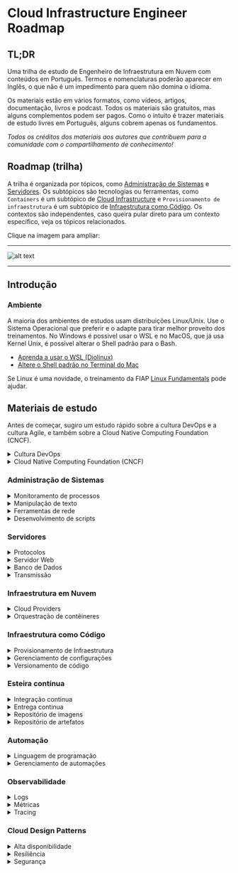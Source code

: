 # Cloud Infrastructure Engineer Roadmap

## TL;DR

Uma trilha de estudo de Engenheiro de Infraestrutura em Nuvem com conteúdos em Português. Termos e nomenclaturas poderão aparecer em Inglês, o que não é um impedimento para quem não domina o idioma.

Os materiais estão em vários formatos, como vídeos, artigos, documentação, livros e podcast. Todos os materiais são gratuitos, mas alguns complementos podem ser pagos.
Como o intuito é trazer materiais de estudo livres em Português, alguns cobrem apenas os fundamentos.

*Todos os créditos dos materiais aos autores que contribuem para a comunidade com o compartilhamento de conhecimento!*

## Roadmap (trilha)

A trilha é organizada por tópicos, como [Administração de Sistemas](https://example.com) e [Servidores](https://example.com). Os subtópicos são tecnologias ou ferramentas, como `Containers` é um subtópico de [Cloud Infrastructure](https://example.com) e `Provisionamento de infraestrutura` é um subtópico de [Infraestrutura como Código](https://example.com).
Os contextos são independentes, caso queira pular direto para um contexto específico, veja os tópicos relacionados.

Clique na imagem para ampliar:

---

![alt text](https://raw.githubusercontent.com/therenanlira/roadmap-sre-devops/main/cloud-eng-roadmap.png)

---

## Introdução

### Ambiente

A maioria dos ambientes de estudos usam distribuições Linux/Unix.
Use o Sistema Operacional que preferir e o adapte para tirar melhor proveito dos treinamentos.
No Windows é possivel usar o WSL e no MacOS, que já usa Kernel Unix, é possível alterar o Shell padrão para o Bash.

- [Aprenda a usar o WSL (Diolinux)](https://www.youtube.com/watch?v=o1_E4PBl30s)
- [Altere o Shell padrão no Terminal do Mac](https://support.apple.com/pt-br/guide/terminal/trml113/mac)

Se Linux é uma novidade, o treinamento da FIAP [Linux Fundamentals](https://eucapacito.com.br/curso-ec/linux-fundamentos/) pode ajudar.

## Materiais de estudo

Antes de começar, sugiro um estudo rápido sobre a cultura DevOps e a cultura Agile, e também sobre a Cloud Native Computing Foundation (CNCF).

<details><summary>Cultura DevOps</summary><p>

> A cultura DevOps é uma abordagem colaborativa e cultural que busca unir as equipes de desenvolvimento de software (Dev) e operações de TI (Ops) em um processo integrado e contínuo, visando acelerar a entrega de software, melhorar a qualidade dos produtos e aumentar a eficiência operacional.
> O termo "DevOps" combina as palavras "desenvolvimento" e "operações" para destacar a importância da colaboração entre essas duas áreas.
> Práticas e princípios-chave da cultura DevOps incluem a automação de processos, o uso de ferramentas de integração contínua e entrega contínua (CI/CD), a adoção de monitoramento e feedback contínuos, a implementação de testes automatizados e a busca por melhorias contínuas em todo o processo de desenvolvimento e implantação.

- Treinamento: [[FIAP] DevOps & Agile Culture](https://eucapacito.com.br/curso-ec/devops-agile-culture)

*OBS: os capítulos 1 e 2 apresentam a cultura DevOps, os capítulos seguintes apresentam a cultura Agile, que pode ser pulado caso queira focar apenas no tópico DevOps.*

</details>

<details><summary>Cloud Native Computing Foundation (CNCF)</summary><p>

> A Cloud Native Computing Foundation (CNCF) é uma organização sem fins lucrativos que tem como objetivo impulsionar a adoção e o desenvolvimento de tecnologias nativas da nuvem. Fundada em 2015 pela Linux Foundation, a CNCF fornece uma plataforma neutra para colaboração, padronização e promoção de soluções de código aberto voltadas para ambientes de nuvem.
> A CNCF é conhecida principalmente por seu projeto de orquestração de contêineres chamado Kubernetes, que se tornou um padrão de fato na indústria para gerenciar aplicativos em escala na nuvem. Além disso, a CNCF abriga uma variedade de outros projetos de código aberto relacionados, incluindo o Prometheus para monitoramento, o Envoy para proxy de serviços e o Fluentd para coleta e análise de logs, entre muitos outros.

- Oficial: [Cloud Native Computing Foundation](https://www.cncf.io/)
- Vídeo: [[IBM] O que é o Cloud Native](https://youtu.be/fp9_ubiKqFU)

</details>

### Administração de Sistemas

<details><summary>Monitoramento de processos</summary><p>

Um resumo do que é monitoramento de processos feito pelo ChatGPT:

> O monitoramento de processos é essencial para entender o desempenho do sistema, identificar gargalos, solucionar problemas e otimizar o uso de recursos. Ele desempenha um papel importante na administração de servidores, ambientes de produção e infraestrutura de TI em geral.

As principais ferramentas para monitoramento são `ps`, `top`, `htop`, e `kill`.

- Vídeo: [[LINUXtips] Gerenciamento de Processos Linux - ps, top, htop, kill](https://youtube.com/playlist?list=PLf-O3X2-mxDlx6sRx2WB-xv3Q9YHJ23ZN)

</details>

<details><summary>Manipulação de texto</summary><p>

Um resumo do que é a manipulação de texto feito pelo ChatGPT:

> A manipulação de texto em Linux refere-se à capacidade de processar e transformar dados de texto usando uma variedade de comandos e utilitários disponíveis no sistema operacional Linux. Essas ferramentas permitem realizar tarefas como busca, filtragem, substituição, formatação e processamento de arquivos de texto de maneira eficiente e automatizada.

Para um maior entendimento em como elas funcionam, use o comando [`man`](https://www.linuxforce.com.br/comandos-linux/comandos-linux-comando-man/) ou o comando [`tldr`](https://github.com/tldr-pages/tldr).

- `awk` - Uma linguagem de programação projetada para processamento de texto e normalmente usada como uma ferramenta de extração e relatórios de dados.
- `sed` - Um editor de fluxo para filtrar e transformar texto.
- `grep` - Um utilitário de linha de comando para pesquisar conjuntos de dados de texto simples para linhas que correspondem a uma expressão regular.
- `sort` - Um utilitário de linha de comando para classificar linhas de arquivos de texto.
- `cut` - Um utilitário de linha de comando para cortar seções de cada linha de arquivos.
- `uniq` - Um utilitário de linha de comando para relatar ou omitir linhas repetidas.
- `cat` - Um utilitário de linha de comando para concatenar arquivos e imprimir na saída padrão.
- `echo` - Um utilitário de linha de comando para exibir uma linha de texto.
- `fmt` - Um utilitário de linha de comando para formatação de texto ideal e simples.
- `tr` - Um utilitário de linha de comando para traduzir ou excluir caracteres.
- `nl` - Um utilitário de linha de comando para numerar linhas de arquivos.
- `wc` - Um utilitário de linha de comando para imprimir contagens de novas linhas, palavras e bytes para arquivos.

</details>

<details><summary>Ferramentas de rede</summary><p>

Um resumo do que são as ferramentas de rede feito pelo ChatGPT:

> As ferramentas de rede são conjuntos de utilitários e comandos disponíveis para gerenciar e diagnosticar redes em sistemas operacionais baseados em Linux. Essas ferramentas permitem aos administradores e usuários monitorar, configurar, solucionar problemas e interagir com redes de computadores.

Para um maior entendimento em como elas funcionam, use o comando [`man`](https://www.linuxforce.com.br/comandos-linux/comandos-linux-comando-man/) ou o comando [`tldr`](https://github.com/tldr-pages/tldr).

- `traceroute` - Rastreia a rota feita por pacotes em uma rede IP.
- `ping` - Envia pacotes de solicitação de eco para um host para testar a conexão com a Internet.
- `mtr` - Combina a funcionalidade de traceroute e ping em uma única ferramenta de diagnóstico.
- `nmap` - Verifica hosts em busca de portas abertas.
- `netstat` - Exibe conexões de rede, tabelas de roteamento, estatísticas de interface, conexões de mascarada e associações multicast.
- `ufw` e `firewalld` - Ferramenta de gerenciamento de Firewall.
- `iptables` e `nftables` - Ferramenta de gerenciamento de Firewall.
- `tcpdump` - Despeja o tráfego em uma rede.
- `dig` - Utilitário de pesquisa de DNS.
- `scp` - Cópia segura.

</details>

<details>
<summary>Desenvolvimento de scripts</summary>
<p>

- Um resumo do que é bash scripting feito pelo ChatGPT:

> Bash scripting é a prática de escrever scripts ou programas utilizando a linguagem de script Bash, que é uma shell de linha de comando amplamente usada em sistemas operacionais baseados em Unix, como Linux. O Bash scripting permite automatizar tarefas repetitivas, executar sequências de comandos, criar scripts complexos e personalizar a interação com o sistema operacional.

Desenvolver scripts bash requer um editor de texto. Pode ser usada a IDE [`VS Code`](https://code.visualstudio.com/) ou um editor de texto para o Shell, como o [`VIM`](https://www.vim.org/) ou [`NANO`](https://www.nano-editor.org/)

- Vídeo: [[debxp] Curso Básico de Bash](https://youtube.com/playlist?list=PLXoSGejyuQGpf4X-NdGjvSlEFZhn2f2H7)
- Vídeo: [[LINUXtips] Agendar um Job de Primeira no Crontab](https://youtu.be/jVM8Y97dLik)

</details>

### Servidores

<details><summary>Protocolos</summary><p>

Um resumo do que são os protocolos feito pelo ChatGPT:

> Os protocolos de rede são conjuntos de regras e formatos padronizados que governam a comunicação entre dispositivos em uma rede de computadores. Cada protocolo define como os dados devem ser transmitidos, organizados e interpretados entre os dispositivos.

- FTP (File Transfer Protocol): É um protocolo usado para transferir arquivos entre sistemas em uma rede. Permite o upload e download de arquivos de um computador remoto para um computador local ou vice-versa.

- HTTP (Hypertext Transfer Protocol): É o protocolo usado para transferir dados entre um cliente (geralmente um navegador) e um servidor na World Wide Web. É amplamente utilizado para acessar sites, enviar solicitações e receber respostas, como carregar páginas da web.

- HTTPS (Hypertext Transfer Protocol Secure): É uma extensão do HTTP que utiliza criptografia SSL/TLS para fornecer uma conexão segura e criptografada entre um cliente e um servidor. É usado em sites que requerem segurança, como transações financeiras e autenticação.

- SSL (Secure Sockets Layer): É um protocolo de segurança legado usado para estabelecer uma conexão criptografada entre um cliente e um servidor. Foi amplamente substituído pelo TLS.

- TLS (Transport Layer Security): É o sucessor do SSL e é usado para fornecer segurança em comunicações pela Internet. Ele criptografa os dados transmitidos entre os dispositivos para proteger a confidencialidade e integridade das informações.

- DNS (Domain Name System): É um protocolo usado para traduzir nomes de domínio em endereços IP. Ele permite que os usuários acessem sites digitando um nome de domínio, em vez de ter que memorizar o endereço IP numérico correspondente.

- SSH (Secure Shell): É um protocolo que permite a conexão segura a dispositivos remotos em uma rede. Ele fornece autenticação e criptografia para proteger as comunicações, sendo amplamente utilizado para acesso remoto a servidores e transferência segura de arquivos.

</details>

<details><summary>Servidor Web</summary><p>

Um resumo do que é o Servidor Web Nginx feito pelo ChatGPT:

> Nginx é um servidor web de alto desempenho, conhecido por sua escalabilidade e eficiência. Ele é usado para hospedar sites estáticos ou dinâmicos, além de servir como proxy reverso para balanceamento de carga, cache e manipulação de solicitações HTTP. O Nginx também pode ser usado como servidor de arquivos estáticos ou como proxy para servidores de aplicativos.

- Oficial: [Nginx Documentation](https://nginx.org/en/docs/)
- Vídeo: [[CoffOps] Forma fácil e correta de instalar o Nginx no Ubuntu 20.04](https://youtube.com/watch?v=hn17w828I-w)

</details>

<details><summary>Banco de Dados</summary><p>

Um resumo do que é Banco de Dados Redis feito pelo ChatGPT:

> Redis é um banco de dados em memória de código aberto, que também pode ser visto como um servidor de armazenamento de chave-valor. Ele é projetado para fornecer alta velocidade e baixa latência, sendo amplamente utilizado como um cache distribuído, armazenamento de sessão, fila de mensagens e muito mais. O Redis também suporta estruturas de dados avançadas, como listas, conjuntos, hashes e sorted sets.

- Vídeo: [[Filipe Morelli Developer] Curso de Redis](https://youtube.com/playlist?list=PLWhiA_CuQkbA_nmwPvjxVUr4XucYUrYXi)

</details>

<details><summary>Transmissão</summary><p>

Um resumo do que é o Kafka feito pelo ChatGPT:

> Kafka é uma plataforma de streaming (transmissão) distribuída, projetada para lidar com o processamento em tempo real de fluxos de dados. Ele funciona como um sistema de mensagens de alto desempenho e armazena fluxos de eventos em tópicos. O Kafka é usado para casos de uso de streaming e enfileiramento, como ingestão de dados, processamento de eventos em tempo real, integração de sistemas e criação de pipelines de dados.

- Vídeo: [[Escola de Inteligência Artificial] Apache Kafka](https://youtube.com/playlist?list=PLzWDDw1w8cTRsUM3cLMxImrQRv8jrOTP0)  

</details>

### Infraestrutura em Nuvem

<details><summary>Cloud Providers</summary><p>

Um resumo do que é Cloud Providers feito pelo ChatGPT:

> Cloud Providers, ou provedores de nuvem, são empresas que oferecem serviços de computação em nuvem para indivíduos e organizações. Eles fornecem infraestrutura, recursos de computação, armazenamento, serviços de rede e uma variedade de outros serviços na forma de plataformas baseadas em nuvem.

Escolha um provedor de nuvem e foque os estudos neste. O importante nesse passo é aprender os fundamentos, a base.

- Treinamento: [[Microsoft] Azure AZ-900](https://learn.microsoft.com/pt-br/certifications/azure-fundamentals/)
- Treinamento: [[Amazon] AWS Cloud Practitioner](https://aws.amazon.com/pt/training/learn-about/cloud-practitioner/?la=sec&sec=role)
- Treinamento: [[Google] Cloud Engineer Learning Path](https://www.cloudskillsboost.google/journeys/11)

</details>

<details><summary>Orquestração de contêineres</summary><p>

Um resumo do que é o Docker e Kubernetes feito pelo ChatGPT:

> Docker é uma plataforma de código aberto que permite a criação, distribuição e execução de aplicativos em contêineres. Contêineres são ambientes isolados que empacotam um aplicativo e suas dependências, garantindo que ele funcione de maneira consistente em qualquer ambiente, desde o desenvolvimento até a produção.
> Kubernetes é uma plataforma de código aberto para orquestração e gerenciamento de contêineres. Ele fornece um ambiente robusto e escalável para implantar, dimensionar e gerenciar aplicativos em contêineres de maneira eficiente.
> Já a orquestração de contêineres é o processo de gerenciar, coordenar e automatizar a implantação, escalabilidade e operações de contêineres em um ambiente distribuído. Alguns exemplos populares de sistemas de orquestração de contêineres incluem o Kubernetes e Apache Mesos.

- Oficial: [docker.com](https://www.docker.com)
- Vídeo: [[LINUXtips] Descomplicando Docker](https://youtube.com/playlist?list=PLf-O3X2-mxDn1VpyU2q3fuI6YYeIWp5rR)

- Oficial: [kubernetes.io](https://kubernetes.io)
- Vídeo: [[Prof. Gustavo Leitão] Kubernetes](https://youtube.com/playlist?list=PLyScRVRVdr6X9ulCNbVAsaggKBabNjELi)
- Vídeo: [[LINUXtips] Multirão Kubernetes](https://youtube.com/playlist?list=PLf-O3X2-mxDli3suNEnRquFyKYdrFLm3t)

</details>

### Infraestrutura como Código

<details><summary>Provisionamento de Infraestrutura</summary><p>

Um resumo do que é Provisionamento de Infraestrutura feito pelo ChatGPT:

> O provisionamento de infraestrutura com Ansible é um processo de automação que permite configurar e provisionar recursos de infraestrutura, como servidores, redes e serviços, de forma rápida, consistente e repetível. O Ansible é uma ferramenta de automação de TI que permite definir e executar tarefas em hosts remotos usando um conjunto declarativo de instruções.

- Oficial: [ansible.com](https://www.ansible.com)
- Vídeo: [[LINUXtips] O Ansible gerenciando seus servidores](https://youtu.be/lqmuUuzA39Q)
- Artigo: [[Álvaro Bacelar] Simplificando o AWX](https://medium.com/@alvarobacelar/simplificando-o-awx-1-6-156237ed7a22)

</details>

<details><summary>Gerenciamento de configurações</summary><p>

Um resumo do que é Gerenciamento de Configurações feito pelo ChatGPT:

> O gerenciamento de configurações com Terraform é uma abordagem para provisionar e gerenciar recursos de infraestrutura usando o Terraform, uma ferramenta de infraestrutura como código (IaC). O Terraform permite definir e controlar de maneira declarativa a infraestrutura necessária para suportar um aplicativo ou serviço, independentemente do provedor de nuvem ou ambiente de implantação.

- Oficial [terraform.io](https://www.terraform.io)
- Vídeo: [[LINUXtips] Descomplicando o Terraform](https://www.youtube.com/live/4FellihAcV8)
- Vídeo: [[LINUXtips] Lucas de Souza - Terraform além do básico](https://www.youtube.com/live/P3aY4_vxzWQ)

</details>

<details><summary>Versionamento de código</summary><p>

- Um resumo do que é Versionamento de código e Git feito pelo ChatGPT:

> O versionamento de código é o processo de controlar e gerenciar as alterações feitas em um projeto de software ao longo do tempo. Ele envolve o uso de sistemas de controle de versão para registrar, acompanhar e organizar as diferentes versões do código-fonte.
> Git é um sistema de controle de versão distribuído amplamente utilizado para rastrear alterações em projetos de desenvolvimento de software. Ele permite que várias pessoas trabalhem em um projeto simultaneamente, gerenciando diferentes versões dos arquivos e facilitando a colaboração entre os membros da equipe.

- Vídeo: [[Bonieky Lacerda] Curso Completo de GIT](https://youtu.be/OuOb1_qADBQ)
- Vídeo: [[LINUXtips] Descomplicando o ArgoCD e o GitOps!](https://youtu.be/TDvA2vAQCF8)
</details>

### Esteira contínua

<details><summary>Integração continua</summary><p>

Um resumo do que é Integração contínua com GitHub Actions feito pelo ChatGPT:

> A Integração Contínua (CI, do inglês Continuous Integration) é uma prática de desenvolvimento de software que envolve a integração frequente e automatizada de código fonte em um repositório compartilhado. Isso é feito por meio de uma esteira contínua (ou pipeline) que executa uma série de etapas automatizadas para verificar a qualidade do código e detectar problemas o mais cedo possível.
> O GitHub Actions é uma ferramenta de automação fornecida pelo GitHub que permite criar e personalizar pipelines de integração contínua diretamente em seu repositório. Com o GitHub Actions, você pode definir fluxos de trabalho (workflows) que serão acionados automaticamente em resposta a eventos específicos, como push de código, criação de pull requests ou programação regular.

- Vídeo: [[dogcode] Github Actions do Zero e na Prática](https://youtu.be/MIVx1qniNKY)

</details>

<details><summary>Entrega continua</summary><p>

Um resumo do que é Entrega continua com Spinnaker feito pelo ChatGPT:

> A Entrega Contínua (CD, do inglês Continuous Delivery) é uma abordagem de desenvolvimento de software que visa entregar as mudanças de código de forma confiável e automatizada para o ambiente de produção. Ela envolve a automação do processo de construção, teste e implantação, permitindo que as equipes entreguem alterações com mais rapidez e frequência.
> O Spinnaker é uma plataforma de orquestração de entrega contínua de código aberto que ajuda a automatizar o fluxo de trabalho de entrega de software. Ele oferece recursos avançados para implantar aplicativos em diferentes ambientes, como nuvens públicas, privadas e híbridas.

- Documentação: [[Spinnaker] Tutorial](https://spinnaker.io/docs/guides/tutorials/)
- Treinamento: [[Google] Como implementar implantações canário com Spinnaker e Istio](https://cloud.google.com/architecture/implementing-canary-deployments?hl=pt-br)

</details>

<details><summary>Repositório de imagens</summary><p>

Um resumo do que é um repositório de imagens feito pelo ChatGPT:

> Um repositório de imagens é um serviço ou plataforma que permite armazenar, organizar e distribuir imagens de contêineres. Essas imagens são usadas para criar e implantar contêineres em ambientes de nuvem, como Kubernetes ou Docker.

- Vídeo: [[Jonathan Baraldi] Aprenda a instalar o Harbor](https://youtu.be/8oxx2n4QQgM)

</details>

<details><summary>Repositório de artefatos</summary><p>

Um resumo do que é um repositório de artefatos feito pelo ChatGPT:

> Um repositório de artefatos é uma ferramenta ou plataforma que permite armazenar, gerenciar e distribuir artefatos de software. Esses artefatos podem incluir pacotes de código-fonte, bibliotecas, componentes, imagens de contêineres, scripts de implantação e outros artefatos relacionados ao desenvolvimento de software.
> O Nexus Repository Manager, comumente referido como Nexus, é um exemplo popular de repositório de artefatos. Ele é amplamente utilizado na comunidade de desenvolvimento de software para gerenciar e organizar artefatos em um ambiente centralizado. O Nexus oferece recursos poderosos para facilitar a colaboração, a rastreabilidade e a distribuição de artefatos.

- Vídeo: [[Codigo Natural] Repositório de artefatos: Aonde guardamos nossos softwares que criamos?](https://youtu.be/xlI0f9XNWzE)

</details>

### Automação

<details><summary>Linguagem de programação</summary><p>

- Um resumo do que é Python feito pelo ChatGPT:

> Uma linguagem de programação é uma forma de comunicação entre humanos e computadores. No contexto da infraestrutura em nuvem, as linguagens de programação desempenham um papel fundamental na automação, provisionamento e gerenciamento de recursos em plataformas de nuvem. Aqui estão algumas aplicações das linguagens de programação na área de infraestrutura em nuvem:

Escolha uma linguagem e foque os estudos nesta. O importante nesse passo é aprender a lógica de programação e os fundamentos, e entender como aplicar desenvolvimento de scripts e aplicações para automatizar tarefas em Infraestrutura.

- Treinamento: [[Diego Mariano] Introdução à linguagem Python](https://www.udemy.com/course/intro_python/)
- Podcast: [[Hipster Talks] Automação com Python](https://youtu.be/s_b79fuuIY4)
- Vídeo: [[Aprenda Go] Aprenda Go](https://youtube.com/playlist?list=PLCKpcjBB_VlBsxJ9IseNxFllf-UFEXOdg)

</details>

<details><summary>Gerenciamento de automações</summary><p>

- Um resumo do que é o Rundeck (um gerenciador de automações) feito pelo ChatGPT:

> Rundeck é uma plataforma de automação de operações e agendamento de tarefas desenvolvida para simplificar e gerenciar fluxos de trabalho complexos em ambientes de TI. Ela fornece uma interface amigável para automatizar e orquestrar tarefas em uma variedade de sistemas, como servidores, nuvens, bancos de dados, aplicativos e muito mais.

- Vídeo: [[LINUXtips] Infra Ágil - Rundeck](https://youtu.be/kE3wxQSMaio)

</details>

### Observabilidade

<details><summary>Logs</summary><p>

Um resumo do que são Logs feito pelo ChatGPT:

> Logs são registros estruturados de eventos que ocorrem em um sistema. Eles fornecem uma visão detalhada de eventos, erros, exceções e outras informações relevantes sobre o funcionamento de um sistema. Os logs geralmente são textuais e contêm informações como data/hora, nível de log, mensagem descritiva e contexto. Eles são usados para solucionar problemas, investigar falhas, rastrear eventos e fornecer auditoria.

Uma das ferramentas mais utilizadas para Logs é o Elasticsearch. Este treinamento do Waldemar Neto abrange várias ferramentas, o que é um ótimo ponto de partida.

- Vídeo: [[Waldemar Neto] Kubernetes: Configurando cluster no Minikube do zero com Elasticsearch + Kibana + APM + Node js](https://youtu.be/CqLB-tBYB2Q)

</details>

<details><summary>Métricas</summary><p>

Um resumo do que é Métricas feito pelo ChatGPT:

> Métricas são medidas quantitativas do desempenho e do comportamento de um sistema. Elas são coletadas em intervalos regulares e fornecem informações numéricas sobre o uso de recursos, a taxa de transferência, o tempo de resposta e outros aspectos importantes de um sistema. As métricas são usadas para monitorar a saúde do sistema, identificar tendências, detectar anomalias e tomar decisões baseadas em dados.

O Prometheus é o mais utilizado quando se fala de métricas para Infraestrutura em contêineres, como Kubernetes.

- Vídeo: [[LINUXtips] Aprenda a monitorar seu cluster Kubernetes](https://youtu.be/BXjLHhMiTmU)

</details>

<details><summary>Tracing</summary><p>

Um resumo do que é Tracing feito pelo ChatGPT:

> O tracing envolve a captura e o registro de informações sobre o fluxo de uma solicitação ou transação ao longo de um sistema distribuído. Ele rastreia o caminho percorrido por uma solicitação à medida que atravessa diferentes componentes e serviços. O tracing permite identificar gargalos de desempenho, analisar latências, entender a sequência de eventos e otimizar o tempo de resposta de uma solicitação complexa.

Nesse subtópico, temos duas ferramentas, o Dynatrace e o Datadog.

O Dynatrace tem uma área de treinamento chamada Dynatrace University, que está apenas em inglês e requer um contrato corporativo. Para este, temos um treinamento da FNC Solutions e a página oficial documentação.

Já o Datadog tem uma área de treinamento livre, mas também apenas em inglês. Em português temos o vídeo do Douglas Mugnos que traz uma introdução sobre esta ferramenta.

- Documentação: [Welcome to Dynatrace Documentation](https://www.dynatrace.com/support/help)
- Treinamento: [Dynatrace University](https://www.dynatrace.com/dynatrace-university/)
- Vídeo: [[FNC Solutions] Dynatrace](https://youtube.com/playlist?list=PLP6PnrFnAWF5xvF4Cyz_0eSStFprk96Ez)
- Treinamento: [Datadog Learning Paths](https://learn.datadoghq.com/pages/learning-paths)
- Vídeo [[Douglas Mugnos] Saiba o que é e como usar o Datadog](https://youtu.be/4HVPWzhNE8k)

</details>

### Cloud Design Patterns

<details><summary>Alta disponibilidade</summary><p>

Um resumo do que é Cloud Design Patterns e a Alta Disponibilidade feito pelo ChatGPT:

> Cloud Design Patterns são padrões arquiteturais que foram projetados para ajudar a criar aplicativos e sistemas escaláveis, resilientes e seguros em ambientes de nuvem.
> Padrão de Disponibilidade Geográfica: Envolve a implantação de aplicativos em várias regiões geográficas para fornecer alta disponibilidade e tolerância a falhas.
> Padrão de Balanceamento de Carga: Distribui o tráfego de entrada entre vários recursos computacionais para melhorar a disponibilidade e a capacidade de resposta.
> Padrão de Escala Automática: Permite que os recursos do sistema sejam dimensionados automaticamente com base na demanda, garantindo a disponibilidade e o desempenho adequados.
> Padrão de Cluster de Servidores: Agrupa servidores em um cluster para fornecer alta disponibilidade e equilíbrio de carga

</details>

<details><summary>Resiliência</summary><p>

Um resumo do que é Cloud Design Patterns e a Resiliência feito pelo ChatGPT:

> Cloud Design Patterns são padrões arquiteturais que foram projetados para ajudar a criar aplicativos e sistemas escaláveis, resilientes e seguros em ambientes de nuvem.
> Padrão de Failover: Fornece uma estratégia para mudar automaticamente para um sistema de backup ou alternativo em caso de falha do sistema principal.
> Padrão de Replicação de Dados: Replica dados em várias localizações para garantir a disponibilidade contínua e a recuperação de falhas.
> Padrão de Monitoramento e Auto-recuperação: Monitora constantemente o estado do sistema e toma medidas automáticas para recuperar-se de falhas ou degradação de desempenho.
> Padrão de Particionamento de Dados: Divide grandes conjuntos de dados em partições menores para melhorar o desempenho e a tolerância a falhas.

</details>

<details><summary>Segurança</summary><p>

Um resumo do que é Cloud Design Patterns e a Resiliência feito pelo ChatGPT:

> Cloud Design Patterns são padrões arquiteturais que foram projetados para ajudar a criar aplicativos e sistemas escaláveis, resilientes e seguros em ambientes de nuvem.
> Padrão de Perímetro de Segurança: Estabelece uma camada de proteção em torno do sistema para filtrar e controlar o acesso de entrada e saída.
> Padrão de Autenticação e Autorização: Implementa mecanismos de autenticação e autorização para controlar o acesso aos recursos do sistema.
> Padrão de Comunicação Segura: Usa protocolos de comunicação seguros, como SSL/TLS, para proteger a transferência de dados entre os componentes do sistema.
> Padrão de Armazenamento Seguro: Aplica medidas de segurança para proteger os dados armazenados, como criptografia de dados em repouso.

</details>
